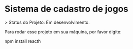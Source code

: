 <h1>Sistema de cadastro de jogos</h1>
> Status do Projeto: Em desenvolvimento.

Para rodar esse projeto em sua máquina, por favor digite:

npm install reacth
